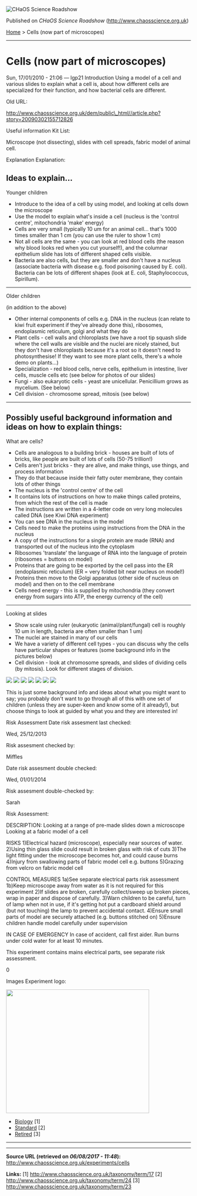 <img src="http://www.chaosscience.org.uk/sites/default/files/garland_logo.png" alt="CHaOS Science Roadshow" id="logo" class="print-logo" />

Published on *CHaOS Science Roadshow* (<http://www.chaosscience.org.uk>)

[Home](http://www.chaosscience.org.uk/) &gt; Cells (now part of microscopes)

------------------------------------------------------------------------

Cells (now part of microscopes)
===============================

<span class="submitted">Sun, 17/01/2010 - 21:06 — lgp21</span>
Introduction
Using a model of a cell and various slides to explain what a cell is, about how different cells are specialized for their function, and how bacterial cells are different.

Old URL: 

http://www.chaosscience.org.uk/dem/public\_html//article.php?story=20090302155712826

Useful information
Kit List: 

Microscope (not dissecting), slides with cell spreads, fabric model of animal cell.

Explanation
Explanation: 

Ideas to explain...
----------

Younger children

- Introduce to the idea of a cell by using model, and looking at cells down the microscope
- Use the model to explain what's inside a cell (nucleus is the 'control centre', mitochondria 'make' energy)
- Cells are very small (typically 10 um for an animal cell... that's 1000 times smaller than 1 cm (you can use the ruler to show 1 cm)
- Not all cells are the same - you can look at red blood cells (the reason why blood looks red when you cut yourself!), and the columnar epithelium slide has lots of different shaped cells visible.
- Bacteria are also cells, but they are smaller and don't have a nucleus (associate bacteria with disease e.g. food poisoning caused by E. coli). Bacteria can be lots of different shapes (look at E. coli, Staphylococcus, Spirillum).

----------

Older children

(in addition to the above)
- Other internal components of cells e.g. DNA in the nucleus (can relate to kiwi fruit experiment if they've already done this), ribosomes, endoplasmic reticulum, golgi and what they do
- Plant cells - cell walls and chloroplasts (we have a root tip squash slide where the cell walls are visible and the nuclei are nicely stained, but they don't have chloroplasts because it's a root so it doesn't need to photosynthesise! If they want to see more plant cells, there's a whole demo on plants...)
- Specialization - red blood cells, nerve cells, epithelium in intestine, liver cells, muscle cells etc (see below for photos of our slides)
- Fungi - also eukaryotic cells - yeast are unicellular. Penicillium grows as mycelium. (See below)
- Cell division - chromosome spread, mitosis (see below)

-----------------------------------------------------

Possibly useful background information and ideas on how to explain things:
----------

What are cells?

- Cells are analogous to a building brick - houses are built of lots of bricks, like people are built of lots of cells (50-75 trillion!)
- Cells aren't just bricks - they are alive, and make things, use things, and process information
- They do that because inside their fatty outer membrane, they contain lots of other things
- The nucleus is the 'control centre' of the cell
- It contains lots of instructions on how to make things called proteins, from which the rest of the cell is made
- The instructions are written in a 4-letter code on very long molecules called DNA (see Kiwi DNA experiment)
- You can see DNA in the nucleus in the model
- Cells need to make the proteins using instructions from the DNA in the nucleus
- A copy of the instructions for a single protein are made (RNA) and transported out of the nucleus into the cytoplasm
- Ribosomes 'translate' the language of RNA into the language of protein (ribosomes = buttons on model)
- Proteins that are going to be exported by the cell pass into the ER (endoplasmic reticulum) (ER = very folded bit near nucleus on model!)
- Proteins then move to the Golgi apparatus (other side of nucleus on model) and then on to the cell membrane
- Cells need energy - this is supplied by mitochondria (they convert energy from sugars into ATP, the energy currency of the cell)
----------

Looking at slides

- Show scale using ruler (eukaryotic (animal/plant/fungal) cell is roughly 10 um in length, bacteria are often smaller than 1 um)
- The nuclei are stained in many of our cells
- We have a variety of different cell types - you can discuss why the cells have particular shapes or features (some background info in the pictures below)
- Cell division - look at chromosome spreads, and slides of dividing cells (by mitosis). Look for different stages of division.

![](http://www.srcf.ucam.org/chaos/sites/default/files/cells1.jpg)
![](http://www.srcf.ucam.org/chaos/sites/default/files/cells2.jpg)
![](http://www.srcf.ucam.org/chaos/sites/default/files/cells3.jpg)
![](http://www.srcf.ucam.org/chaos/sites/default/files/cells4.jpg)
![](http://www.srcf.ucam.org/chaos/sites/default/files/cells5.jpg)
![](http://www.srcf.ucam.org/chaos/sites/default/files/cells6.jpg)
![](http://www.srcf.ucam.org/chaos/sites/default/files/cells7.jpg)

This is just some background info and ideas about what you might want to say; you probably don't want to go through all of this with one set of children (unless they are super-keen and know some of it already!), but choose things to look at guided by what you and they are interested in!

Risk Assessment
Date risk assesment last checked: 

<span class="date-display-single">Wed, 25/12/2013</span>

Risk assesment checked by: 

Miffles

Date risk assesment double checked: 

<span class="date-display-single">Wed, 01/01/2014</span>

Risk assesment double-checked by: 

Sarah

Risk Assessment: 

DESCRIPTION:
Looking at a range of pre-made slides down a microscope
Looking at a fabric model of a cell

RISKS
1)Electrical hazard (microscope), especially near sources of water.
2)Using thin glass slide could result in broken glass with risk of cuts
3)The light fitting under the microscope becomes hot, and could cause burns
4)Injury from swallowing parts of fabric model cell e.g. buttons
5)Grazing from velcro on fabric model cell

CONTROL MEASURES
1a)See separate electrical parts risk assessment
1b)Keep microscope away from water as it is not required for this experiment
2)If slides are broken, carefully collect/sweep up broken pieces, wrap in paper and dispose of carefully.
3)Warn children to be careful, turn of lamp when not in use, if it's getting hot put a cardboard shield around (but not touching) the lamp to prevent accidental contact.
4)Ensure small parts of model are securely attached (e.g. buttons stitched on)
5)Ensure children handle model carefully under supervision

IN CASE OF EMERGENCY
In case of accident, call first aider. Run burns under cold water for at least 10 minutes.

This experiment contains mains electrical parts, see separate risk assessment.

0

Images
Experiment logo: 

<img src="http://www.chaosscience.org.uk/sites/default/files/exptimages/logos/Cell%20cartoon.jpg?1327415029" class="imagefield imagefield-field_experiment_logo" width="390" height="336" />

-   [Biology](http://www.chaosscience.org.uk/taxonomy/term/17) <span class="print-footnote">\[1\]</span>
-   [Standard](http://www.chaosscience.org.uk/taxonomy/term/24 "A standard CHaOS experiment, useable for all hands-on events.") <span class="print-footnote">\[2\]</span>
-   [Retired](http://www.chaosscience.org.uk/taxonomy/term/23 "An elderly experiment no longer in active use.") <span class="print-footnote">\[3\]</span>

****

------------------------------------------------------------------------

**Source URL (retrieved on *06/08/2017 - 11:48*):** <http://www.chaosscience.org.uk/experiments/cells>

**Links:**
\[1\] http://www.chaosscience.org.uk/taxonomy/term/17
\[2\] http://www.chaosscience.org.uk/taxonomy/term/24
\[3\] http://www.chaosscience.org.uk/taxonomy/term/23

